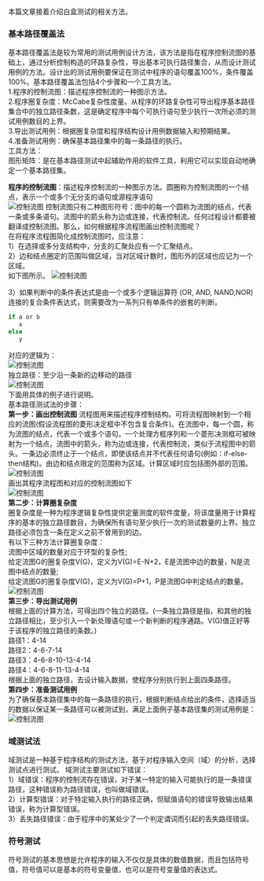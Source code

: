 ﻿本篇文章接着介绍白盒测试的相关方法。   
### 基本路径覆盖法
基本路径覆盖法是较为常用的测试用例设计方法，该方法是指在程序控制流图的基础上，通过分析控制构造的环路复杂性，导出基本可执行路径集合，从而设计测试用例的方法。设计出的测试用例要保证在测试中程序的语句覆盖100%，条件覆盖100%。基本路径覆盖法包括4个步骤和一个工具方法。   
1.程序的控制流图：描述程序控制流的一种图示方法。   
2.程序圈复杂度：McCabe复杂性度量。从程序的环路复杂性可导出程序基本路径集合中的独立路径条数，这是确定程序中每个可执行语句至少执行一次所必须的测试用例数目的上界。   
3.导出测试用例：根据圈复杂度和程序结构设计用例数据输入和预期结果。   
4.准备测试用例：确保基本路径集中的每一条路径的执行。   
工具方法：   
图形矩阵：是在基本路径测试中起辅助作用的软件工具，利用它可以实现自动地确定一个基本路径集。      

**程序的控制流图**：描述程序控制流的一种图示方法。圆圈称为控制流图的一个结点，表示一个或多个无分支的语句或源程序语句   
![控制流图](../../../images/photo/程序控制流图.jpg)
控制流图只有二种图形符号：图中的每一个圆称为流图的结点，代表一条或多条语句。流图中的箭头称为边或连接，代表控制流。任何过程设计都要被翻译成控制流图。那么，如何根据程序流程图画出控制流图呢？   
在将程序流程图简化成控制流图时，应注意：   
1）在选择或多分支结构中，分支的汇聚处应有一个汇聚结点。   
2）边和结点圈定的范围叫做区域，当对区域计数时，图形外的区域也应记为一个区域。   
如下图所示。
![控制流图](../../../images/photo/程序控制流图(1).jpg)

3）如果判断中的条件表达式是由一个或多个逻辑运算符 (OR, AND, NAND,NOR) 连接的复合条件表达式，则需要改为一系列只有单条件的嵌套的判断。   
 ```sh
if a or b
    x
else
    y
```

对应的逻辑为：   
![控制流图](../../../images/photo/程序控制流图(2).jpg)   
独立路径：至少沿一条新的边移动的路径   
![控制流图](../../../images/photo/程序控制流图(3).jpg)   
下面用具体的例子进行说明。   
基本路径测试法的步骤：   
**第一步：画出控制流图**
流程图用来描述程序控制结构。可将流程图映射到一个相应的流图(假设流程图的菱形决定框中不包含复合条件)。在流图中，每一个圆，称为流图的结点，代表一个或多个语句。一个处理方框序列和一个菱形决测框可被映射为一个结点，流图中的箭头，称为边或连接，代表控制流，类似于流程图中的箭头。一条边必须终止于一个结点，即使该结点并不代表任何语句(例如：if-else-then结构)。由边和结点限定的范围称为区域。计算区域时应包括图外部的范围。
![控制流图](../../../images/photo/程序控制流图(4).jpg)   
画出其程序流程图和对应的控制流图如下   
![控制流图](../../../images/photo/程序控制流图(5).jpg)   
**第二步：计算圈复杂度**   
圈复杂度是一种为程序逻辑复杂性提供定量测度的软件度量，将该度量用于计算程序的基本的独立路径数目，为确保所有语句至少执行一次的测试数量的上界。独立路径必须包含一条在定义之前不曾用到的边。   
有以下三种方法计算圈复杂度：    
流图中区域的数量对应于环型的复杂性;   
给定流图G的圈复杂度V(G)，定义为V(G)=E-N+2，E是流图中边的数量，N是流图中结点的数量;   
给定流图G的圈复杂度V(G)，定义为V(G)=P+1，P是流图G中判定结点的数量。      
![控制流图](../../../images/photo/程序控制流图(6).jpg)    
**第三步：导出测试用例**   
根据上面的计算方法，可得出四个独立的路径。(一条独立路径是指，和其他的独立路径相比，至少引入一个新处理语句或一个新判断的程序通路。V(G)值正好等于该程序的独立路径的条数。)   
路径1：4-14   
路径2：4-6-7-14   
路径3：4-6-8-10-13-4-14   
路径4：4-6-8-11-13-4-14   
根据上面的独立路径，去设计输入数据，使程序分别执行到上面四条路径。   
**第四步：准备测试用例**   
为了确保基本路径集中的每一条路径的执行，根据判断结点给出的条件，选择适当的数据以保证某一条路径可以被测试到，满足上面例子基本路径集的测试用例是：
![控制流图](../../../images/photo/程序控制流图(7).jpg)    

### 域测试法
域测试是一种基于程序结构的测试方法，基于对程序输入空间（域）的分析，选择测试点进行测试。
域测试主要测试如下错误：   
1）域错误：程序的控制流存在错误，对于某一特定的输入可能执行的是一条错误路径，这种错误称为路径错误，也叫做域错误。   
2）计算型错误：对于特定输入执行的路径正确，但赋值语句的错误导致输出结果错误，称为计算型错误。   
3）丢失路径错误：由于程序中的某处少了一个判定谓词而引起的丢失路径错误。   
 
### 符号测试
符号测试的基本思想是允许程序的输入不仅仅是具体的数值数据，而且包括符号值，符号值可以是基本的符号变量值，也可以是符号变量值的表达式。



